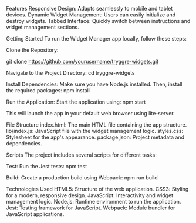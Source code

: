 Features
Responsive Design: Adapts seamlessly to mobile and tablet devices.
Dynamic Widget Management: Users can easily initialize and destroy widgets.
Tabbed Interface: Quickly switch between instructions and widget management sections.

Getting Started
To run the Widget Manager app locally, follow these steps:

Clone the Repository:

git clone https://github.com/yourusername/tryggre-widgets.git

Navigate to the Project Directory:
cd tryggre-widgets

Install Dependencies: Make sure you have Node.js installed. Then, install the required packages:
npm install

Run the Application: Start the application using:
npm start

This will launch the app in your default web browser using lite-server.

File Structure
index.html: The main HTML file containing the app structure.
lib/index.js: JavaScript file with the widget management logic.
styles.css: Stylesheet for the app's appearance.
package.json: Project metadata and dependencies.

Scripts
The project includes several scripts for different tasks:

Test: Run the Jest tests:
npm test

Build: Create a production build using Webpack:
npm run build

Technologies Used
HTML5: Structure of the web application.
CSS3: Styling for a modern, responsive design.
JavaScript: Interactivity and widget management logic.
Node.js: Runtime environment to run the application.
Jest: Testing framework for JavaScript.
Webpack: Module bundler for JavaScript applications.
